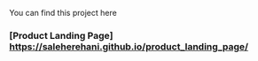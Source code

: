 You can find this project here
### [Product Landing Page] https://saleherehani.github.io/product_landing_page/
